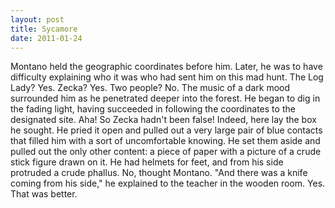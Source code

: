 ```yaml
---
layout: post
title: Sycamore
date: 2011-01-24
---
```

Montano held the geographic coordinates before him. Later, he was to have
      difficulty explaining who it was who had sent him on this mad hunt. The Log Lady? Yes. Zecka?
      Yes. Two people? No. The music of a dark mood surrounded him as he penetrated deeper into the
      forest.    He began to dig in the fading light, having succeeded in
      following the coordinates to the designated site. Aha! So Zecka hadn't been false! Indeed,
      here lay the box he sought. He pried it open and pulled out a very large pair of blue contacts
      that filled him with a sort of uncomfortable knowing. He set them aside and pulled out the
      only other content: a piece of paper with a picture of a crude stick figure drawn on it. He
      had helmets for feet, and from his side protruded a crude phallus.    No,
      thought Montano. "And there was a knife coming from his side," he explained to the teacher in
      the wooden room. Yes. That was better.